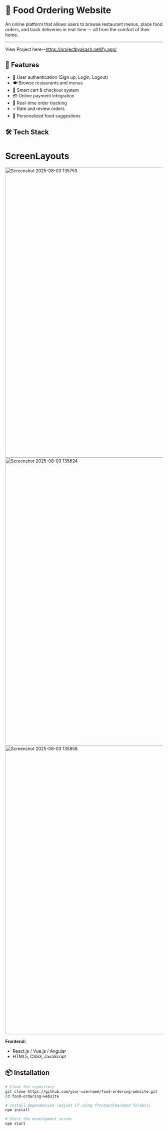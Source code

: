# 🍔 Food Ordering Website

An online platform that allows users to browse restaurant menus, place food orders, and track deliveries in real-time — all from the comfort of their home.

---
View Project here--https://projectbyakash.netlify.app/
## 🚀 Features

- 🔐 User authentication (Sign up, Login, Logout)
- 🍽️ Browse restaurants and menus
- 🛒 Smart cart & checkout system
- 💳 Online payment integration
- 🧭 Real-time order tracking
- ⭐ Rate and review orders
- 🧠 Personalized food suggestions
## 🛠️ Tech Stack
# ScreenLayouts 
<img width="1895" height="925" alt="Screenshot 2025-08-03 135753" src="https://github.com/user-attachments/assets/829342a2-ad96-4405-88b9-6330b09650f0" />
<img width="1897" height="917" alt="Screenshot 2025-08-03 135824" src="https://github.com/user-attachments/assets/dbf4d8e6-d845-49c5-9d9d-f44e8a76f182" />
<img width="1888" height="921" alt="Screenshot 2025-08-03 135858" src="https://github.com/user-attachments/assets/032727cb-70b8-42b3-9cf3-23745d5fb08d" />

**Frontend:**
- React.js / Vue.js / Angular  
- HTML5, CSS3, JavaScript
 

## 📦 Installation

```bash
# Clone the repository
git clone https://github.com/your-username/food-ordering-website.git
cd food-ordering-website

# Install dependencies (adjust if using frontend/backend folders)
npm install

# Start the development server
npm start
